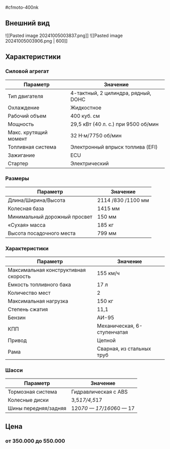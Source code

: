 #cfmoto-400nk
## Внешний вид

![[Pasted image 20241005003837.png]]
![[Pasted image 20241005003906.png | 600]]
## Характеристики

### Силовой агрегат

| Параметр           | Значение                                 |
|--------------------|-------------------------------------------|
| Тип двигателя      | 4-тактный, 2 цилиндра, рядный, DOHC     |
| Охлаждение         | Жидкостное                               |
| Рабочий объем      | 400 куб. см                              |
| Мощность           | 29,5 кВт (40 л. с.) при 9500 об/мин      |
| Макс. крутящий момент | 32 Н·м/7750 об/мин                  |
| Топливная система  | Электронный впрыск топлива (EFI)        |
| Зажигание          | ECU                                      |
| Стартер            | Электрический                            |

### Размеры

| Параметр           | Значение                                 |
|--------------------|-------------------------------------------|
| Длина/Ширина/Высота | 2114 /830 /1100 мм                        |
| Колесная база      | 1415 мм                                   |
| Минимальный дорожный просвет | 150 мм                               |
| «Сухая» масса      | 185 кг                                    |
| Высота посадочного места | 799 мм                                 |

### Характеристики

| Параметр           | Значение                                 |
|--------------------|-------------------------------------------|
| Максимальная конструктивная скорость | 155 км/ч                         |
| Емкость топливного бака | 17 л                                      |
| Количество мест   | 2                                         |
| Максимальная нагрузка | 150 кг                                    |
| Степень сжатия    | 11,1                                      |
| Бензин            | АИ-95                                     |
| КПП               | Механическая, 6-ступенчатая              |
| Привод            | Цепной                                    |
| Рама              | Сварная, из стальных труб                |

### Шасси

| Параметр           | Значение                                 |
|--------------------|-------------------------------------------|
| Тормозная система  | Гидравлическая с ABS                      |
| Колесные диски     | 3,5*17/4,5*17                             |
| Шины передняя/задняя | 120*70 — 17/160*60 — 17                   |
## Цена
### от 350.000 до 550.000